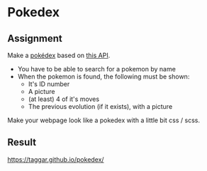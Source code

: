 # Pokedex

## Assignment

Make a [pokédex](https://www.google.com/search?q=pokedex&source=lnms&tbm=isch&sa=X&ved=0ahUKEwiRtNT3-vDfAhWDy6QKHd1cBD4Q_AUIDigB&biw=1300&bih=968#imgrc=_) based on [this API](https://pokeapi.co/).


- You have to be able to search for a pokemon by name
- When the pokemon is found, the following must be shown:
    - It's ID number
    - A picture
    - (at least) 4 of it's moves
    - The previous evolution (if it exists), with a picture

Make your webpage look like a pokedex with a little bit css / scss.

## Result

https://taggar.github.io/pokedex/
